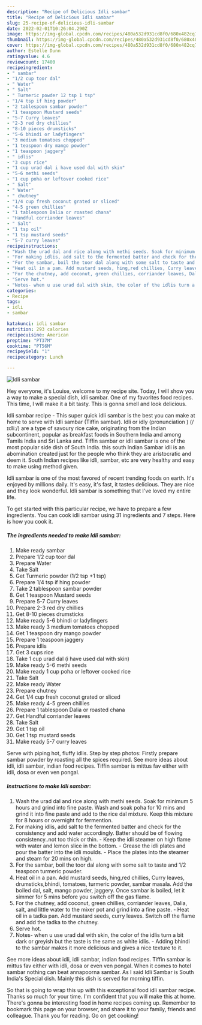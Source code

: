 ```yaml
---
description: "Recipe of Delicious Idli sambar"
title: "Recipe of Delicious Idli sambar"
slug: 25-recipe-of-delicious-idli-sambar
date: 2022-02-01T10:26:04.290Z
image: https://img-global.cpcdn.com/recipes/480a532d931cd8f0/680x482cq70/idli-sambar-recipe-main-photo.jpg
thumbnail: https://img-global.cpcdn.com/recipes/480a532d931cd8f0/680x482cq70/idli-sambar-recipe-main-photo.jpg
cover: https://img-global.cpcdn.com/recipes/480a532d931cd8f0/680x482cq70/idli-sambar-recipe-main-photo.jpg
author: Estelle Dunn
ratingvalue: 4.6
reviewcount: 17400
recipeingredient:
- " sambar"
- "1/2 cup toor dal"
- " Water"
- " Salt"
- " Turmeric powder 12 tsp 1 tsp"
- "1/4 tsp if hing powder"
- "2 tablespoon sambar powder"
- "1 teaspoon Mustard seeds"
- "5-7 Curry leaves"
- "2-3 red dry chillies"
- "8-10 pieces drumsticks"
- "5-6 bhindi or ladyfingers"
- "3 medium tomatoes chopped"
- "1 teaspoon dry mango powder"
- "1 teaspoon jaggery"
- " idlis"
- "3 cups rice"
- "1 cup urad dal i have used dal with skin"
- "5-6 methi seeds"
- "1 cup poha or leftover cooked rice"
- " Salt"
- " Water"
- " chutney"
- "1/4 cup fresh coconut grated or sliced"
- "4-5 green chillies"
- "1 tablespoon Dalia or roasted chana"
- "Handful corriander leaves"
- " Salt"
- "1 tsp oil"
- "1 tsp mustard seeds"
- "5-7 curry leaves"
recipeinstructions:
- "Wash the urad dal and rice along with methi seeds. Soak for minimum 5 hours and grind into fine paste. Wash and soak poha for 10 mins and grind it into fine paste and add to the rice dal mixture. Keep this mixture for 8 hours or overnight for fermention."
- "For making idlis, add salt to the fermented batter and check for the consistency and add water accordingly. Batter should be of flowing consistency..not too thick or thin. Keep the idli steamer on high flame with water and lemon slice in the bottom. Grease the idli plates and pour the batter into the idli moulds. Place the plates into the steamer and steam for 20 mins on high."
- "For the sambar, boil the toor dal along with some salt to taste and 1/2 teaspoon turmeric powder."
- "Heat oil in a pan. Add mustard seeds, hing,red chillies, Curry leaves, drumsticks,bhindi, tomatoes, turmeric powder, sambar masala. Add the boiled dal, salt, mango powder, jaggery. Once sambar is boiled, let it simmer for 5 mins before you switch off the gas flame."
- "For the chutney, add coconut, green chillies, corriander leaves, Dalia, salt, and little water to the mixer pot and grind into a fine paste.  Heat oil in a tadka pan. Add mustard seeds, curry leaves. Switch off the flame and add the tadka to the chutney."
- "Serve hot."
- "Notes- when u use urad dal with skin, the color of the idlis turn a bit dark or greyish but the taste is the same as white idlis. Adding bhindi to the sambar makes it more delicious and gives a nice texture to it."
categories:
- Recipe
tags:
- idli
- sambar

katakunci: idli sambar 
nutrition: 293 calories
recipecuisine: American
preptime: "PT37M"
cooktime: "PT56M"
recipeyield: "1"
recipecategory: Lunch

---
```



![Idli sambar](https://img-global.cpcdn.com/recipes/480a532d931cd8f0/680x482cq70/idli-sambar-recipe-main-photo.jpg)

Hey everyone, it's Louise, welcome to my recipe site. Today, I will show you a way to make a special dish, idli sambar. One of my favorites food recipes. This time, I will make it a bit tasty. This is gonna smell and look delicious.

Idli sambar recipe - This super quick idli sambar is the best you can make at home to serve with Idli sambar (Tiffin sambar). Idli or idly (pronunciation ) (/ɪdliː/) are a type of savoury rice cake, originating from the Indian subcontinent, popular as breakfast foods in Southern India and among Tamils India and Sri Lanka and. Tiffin sambar or idli sambar is one of the most popular side dish of South India. this south Indian Sambar idli is an abomination created just for the people who think they are aristocratic and deem it. South Indian recipes like idli, sambar, etc are very healthy and easy to make using method given.

Idli sambar is one of the most favored of recent trending foods on earth. It's enjoyed by millions daily. It's easy, it's fast, it tastes delicious. They are nice and they look wonderful. Idli sambar is something that I've loved my entire life.


To get started with this particular recipe, we have to prepare a few ingredients. You can cook idli sambar using 31 ingredients and 7 steps. Here is how you cook it.

<!--inarticleads1-->

##### The ingredients needed to make Idli sambar:

1. Make ready  sambar
1. Prepare 1/2 cup toor dal
1. Prepare  Water
1. Take  Salt
1. Get  Turmeric powder (1/2 tsp +1 tsp)
1. Prepare 1/4 tsp if hing powder
1. Take 2 tablespoon sambar powder
1. Get 1 teaspoon Mustard seeds
1. Prepare 5-7 Curry leaves
1. Prepare 2-3 red dry chillies
1. Get 8-10 pieces drumsticks
1. Make ready 5-6 bhindi or ladyfingers
1. Make ready 3 medium tomatoes chopped
1. Get 1 teaspoon dry mango powder
1. Prepare 1 teaspoon jaggery
1. Prepare  idlis
1. Get 3 cups rice
1. Take 1 cup urad dal (i have used dal with skin)
1. Make ready 5-6 methi seeds
1. Make ready 1 cup poha or leftover cooked rice
1. Take  Salt
1. Make ready  Water
1. Prepare  chutney
1. Get 1/4 cup fresh coconut grated or sliced
1. Make ready 4-5 green chillies
1. Prepare 1 tablespoon Dalia or roasted chana
1. Get Handful corriander leaves
1. Take  Salt
1. Get 1 tsp oil
1. Get 1 tsp mustard seeds
1. Make ready 5-7 curry leaves


Serve with piping hot, fluffy idlis. Step by step photos: Firstly prepare sambar powder by roasting all the spices required. See more ideas about idli, idli sambar, indian food recipes. Tiffin sambar is mittus fav either with idli, dosa or even ven pongal. 

<!--inarticleads2-->

##### Instructions to make Idli sambar:

1. Wash the urad dal and rice along with methi seeds. Soak for minimum 5 hours and grind into fine paste. Wash and soak poha for 10 mins and grind it into fine paste and add to the rice dal mixture. Keep this mixture for 8 hours or overnight for fermention.
1. For making idlis, add salt to the fermented batter and check for the consistency and add water accordingly. Batter should be of flowing consistency..not too thick or thin. - Keep the idli steamer on high flame with water and lemon slice in the bottom. - Grease the idli plates and pour the batter into the idli moulds. - Place the plates into the steamer and steam for 20 mins on high.
1. For the sambar, boil the toor dal along with some salt to taste and 1/2 teaspoon turmeric powder.
1. Heat oil in a pan. Add mustard seeds, hing,red chillies, Curry leaves, drumsticks,bhindi, tomatoes, turmeric powder, sambar masala. Add the boiled dal, salt, mango powder, jaggery. Once sambar is boiled, let it simmer for 5 mins before you switch off the gas flame.
1. For the chutney, add coconut, green chillies, corriander leaves, Dalia, salt, and little water to the mixer pot and grind into a fine paste.  - Heat oil in a tadka pan. Add mustard seeds, curry leaves. Switch off the flame and add the tadka to the chutney.
1. Serve hot.
1. Notes- when u use urad dal with skin, the color of the idlis turn a bit dark or greyish but the taste is the same as white idlis. - Adding bhindi to the sambar makes it more delicious and gives a nice texture to it.


See more ideas about idli, idli sambar, indian food recipes. Tiffin sambar is mittus fav either with idli, dosa or even ven pongal. When it comes to hotel sambar nothing can beat annapoorna sambar. As I said Idli Sambar is South India&#39;s Special dish. Mainly this dish is served for morning tiffin. 

So that is going to wrap this up with this exceptional food idli sambar recipe. Thanks so much for your time. I'm confident that you will make this at home. There's gonna be interesting food in home recipes coming up. Remember to bookmark this page on your browser, and share it to your family, friends and colleague. Thank you for reading. Go on get cooking!
